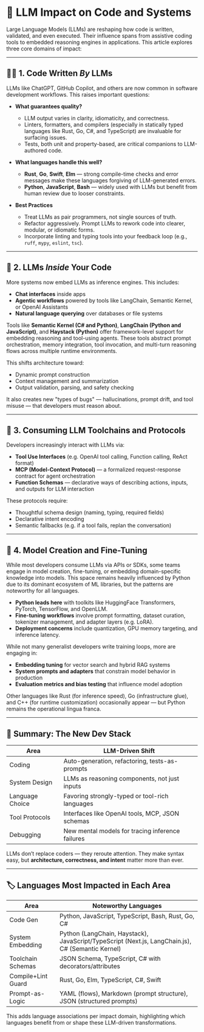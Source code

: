 # 🤖 LLM Impact on Code and Systems

Large Language Models (LLMs) are reshaping how code is written, validated, and even executed. Their influence spans from assistive coding tools to embedded reasoning engines in applications. This article explores three core domains of impact:

---

## 🧑‍💻 1. Code Written *By* LLMs

LLMs like ChatGPT, GitHub Copilot, and others are now common in software development workflows. This raises important questions:

- **What guarantees quality?**
  - LLM output varies in clarity, idiomaticity, and correctness.
  - Linters, formatters, and compilers (especially in statically typed languages like Rust, Go, C#, and TypeScript) are invaluable for surfacing issues.
  - Tests, both unit and property-based, are critical companions to LLM-authored code.

- **What languages handle this well?**
  - **Rust**, **Go**, **Swift**, **Elm** — strong compile-time checks and error messages make these languages forgiving of LLM-generated errors.
  - **Python**, **JavaScript**, **Bash** — widely used with LLMs but benefit from human review due to looser constraints.

- **Best Practices**
  - Treat LLMs as pair programmers, not single sources of truth.
  - Refactor aggressively. Prompt LLMs to rework code into clearer, modular, or idiomatic forms.
  - Incorporate linting and typing tools into your feedback loop (e.g., `ruff`, `mypy`, `eslint`, `tsc`).

---

## 🧠 2. LLMs *Inside* Your Code

More systems now embed LLMs as inference engines. This includes:

- **Chat interfaces** inside apps
- **Agentic workflows** powered by tools like LangChain, Semantic Kernel, or OpenAI Assistants
- **Natural language querying** over databases or file systems

Tools like **Semantic Kernel (C# and Python)**, **LangChain (Python and JavaScript)**, and **Haystack (Python)** offer framework-level support for embedding reasoning and tool-using agents. These tools abstract prompt orchestration, memory integration, tool invocation, and multi-turn reasoning flows across multiple runtime environments.

This shifts architecture toward:
- Dynamic prompt construction
- Context management and summarization
- Output validation, parsing, and safety checking

It also creates new "types of bugs" — hallucinations, prompt drift, and tool misuse — that developers must reason about.

---

## 🔧 3. Consuming LLM Toolchains and Protocols

Developers increasingly interact with LLMs via:

- **Tool Use Interfaces** (e.g. OpenAI tool calling, Function calling, ReAct format)
- **MCP (Model-Context Protocol)** — a formalized request-response contract for agent orchestration
- **Function Schemas** — declarative ways of describing actions, inputs, and outputs for LLM interaction

These protocols require:

- Thoughtful schema design (naming, typing, required fields)
- Declarative intent encoding
- Semantic fallbacks (e.g. if a tool fails, replan the conversation)

---

## 🧬 4. Model Creation and Fine-Tuning

While most developers consume LLMs via APIs or SDKs, some teams engage in model creation, fine-tuning, or embedding domain-specific knowledge into models. This space remains heavily influenced by Python due to its dominant ecosystem of ML libraries, but the patterns are noteworthy for all languages.

- **Python leads here** with toolkits like HuggingFace Transformers, PyTorch, TensorFlow, and OpenLLM.
- **Fine-tuning workflows** involve prompt formatting, dataset curation, tokenizer management, and adapter layers (e.g. LoRA).
- **Deployment concerns** include quantization, GPU memory targeting, and inference latency.

While not many generalist developers write training loops, more are engaging in:
- **Embedding tuning** for vector search and hybrid RAG systems
- **System prompts and adapters** that constrain model behavior in production
- **Evaluation metrics and bias testing** that influence model adoption

Other languages like Rust (for inference speed), Go (infrastructure glue), and C++ (for runtime customization) occasionally appear — but Python remains the operational lingua franca.

---

## 🧭 Summary: The New Dev Stack

| Area                            | LLM-Driven Shift                              |
|---------------------------------|-----------------------------------------------|
| Coding                         | Auto-generation, refactoring, tests-as-prompts |
| System Design                  | LLMs as reasoning components, not just inputs |
| Language Choice                | Favoring strongly-typed or tool-rich languages |
| Tool Protocols                 | Interfaces like OpenAI tools, MCP, JSON schemas |
| Debugging                      | New mental models for tracing inference failures |

LLMs don’t replace coders — they reroute attention. They make syntax easy, but **architecture, correctness, and intent** matter more than ever.

---

## 🏷️ Languages Most Impacted in Each Area

| Area               | Noteworthy Languages                                                                 |
|--------------------|--------------------------------------------------------------------------------------|
| Code Gen           | Python, JavaScript, TypeScript, Bash, Rust, Go, C#                                   |
| System Embedding   | Python (LangChain, Haystack), JavaScript/TypeScript (Next.js, LangChain.js), C# (Semantic Kernel) |
| Toolchain Schemas  | JSON Schema, TypeScript, C# with decorators/attributes                               |
| Compile+Lint Guard | Rust, Go, Elm, TypeScript, C#, Swift                                                  |
| Prompt-as-Logic    | YAML (flows), Markdown (prompt structure), JSON (structured prompts)                 |

This adds language associations per impact domain, highlighting which languages benefit from or shape these LLM-driven transformations.